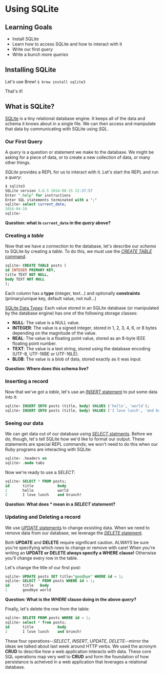 # Using SQLite
## Learning Goals
- Install SQLite
- Learn how to access SQLite and how to interact with it
- Write our first _query_
- Write a bunch more _queries_

## Installing SQLite
Let's use Brew! `$ brew install sqlite3`

That's it!

## What is SQLite?
[SQLite](http://sqlite.org/) is a tiny relational database engine. It keeps all of the data and schema it knows about in a single file. We can then access and manipulate that data by communicating with SQLite using _SQL_.


### Our First Query
A _query_ is a question or statement we make to the database. We might be asking for a piece of data, or to create a new collection of data, or many other things.

_SQLite_ provides a REPL for us to interact with it. Let's start the REPL and run a _query_:

```sql
$ sqlite3
SQLite version 3.8.5 2014-08-15 22:37:57
Enter ".help" for instructions
Enter SQL statements terminated with a ";"
sqlite> select current_date;
2016-04-10
sqlite>
```

__Question: what is `current_date` in the _query_ above?__

### Creating a _table_
Now that we have a connection to the database, let's describe our _schema_ to SQLite by creating a _table_. To do this, we must use the [_CREATE TABLE_ command](https://www.sqlite.org/lang_createtable.html).

```sql
sqlite> CREATE TABLE posts (
id INTEGER PRIMARY KEY,
title TEXT NOT NULL,
body TEXT NOT NULL
);
```

Each column has a **type** (integer, text...) and optionally **constraints** (primary/unique key, default value, not null...)

[SQLite Data Types](https://www.sqlite.org/datatype3.html):
Each value stored in an SQLite database (or manipulated by the database engine) has one of the following storage classes:

- **NULL**: The value is a NULL value.
- **INTEGER**: The value is a signed integer, stored in 1, 2, 3, 4, 6, or 8 bytes depending on the magnitude of the value.
- **REAL**: The value is a floating point value, stored as an 8-byte IEEE floating point number.
- **TEXT**: The value is a text string, stored using the database encoding (UTF-8, UTF-16BE or UTF-16LE).
- **BLOB**: The value is a blob of data, stored exactly as it was input.


__Question: Where does this schema live?__

### Inserting a record
Now that we've got a _table_, let's use an [_INSERT_ statement](https://www.sqlite.org/lang_insert.html) to put some data into it:

```sql
sqlite> INSERT INTO posts (title, body) VALUES ('hello', 'world');
sqlite> INSERT INTO posts (title, body) VALUES ('I love lunch', 'and bunch!');
```

### Seeing our data
We can get data out of our database using [_SELECT_ statments](https://www.sqlite.org/lang_select.html). Before we do, though, let's tell SQLite how we'd like to format our output. These statements are special REPL commands; we won't need to do this when our Ruby programs are interacting with SQLite:

```sql
sqlite> .headers on
sqlite> .mode tabs
```

Now we're ready to use a _SELECT_:

```sql
sqlite> SELECT * FROM posts;
id      title           body
1       hello           world
2       I love lunch    and brunch!
```

__Question: What does * mean in a _SELECT_ statement?__

### Updating and Deleting a record
We use [_UPDATE_ statements](https://www.sqlite.org/lang_update.html) to change exsisting data. When we need to remove data from our database, we leverage the [_DELETE_ statement](https://www.sqlite.org/lang_delete.html).

Both **UPDATE** and **DELETE** require significant caution. ALWAYS be sure you're specifying which rows to change or remove with care! When you're writing an **UPDATE or DELETE always specify a WHERE clause!** Otherwise you'll change every row in the table.

Let's change the title of our first post:

```sql
sqlite> UPDATE posts SET title="goodbye" WHERE id = 1;
sqlite> SELECT * FROM posts WHERE id = 1;
id      title   body
1       goodbye world
```

__Question: What is the _WHERE_ clause doing in the above _query_?__

Finally, let's delete the row from the table:
```sql
sqlite> DELETE FROM posts WHERE id = 1;
sqlite> select * from posts;
id      title           body
2       I love lunch    and brunch!
```

These four operations--_SELECT_, _INSERT_, _UPDATE_, _DELETE_--mirror the ideas we talked about last week around HTTP verbs. We used the acronym __CRUD__ to describe how a web application interacts with data. These core SQL operations map very well to __CRUD__ and form the foundation of how persistance is acheived in a web application that leverages a relational database.
